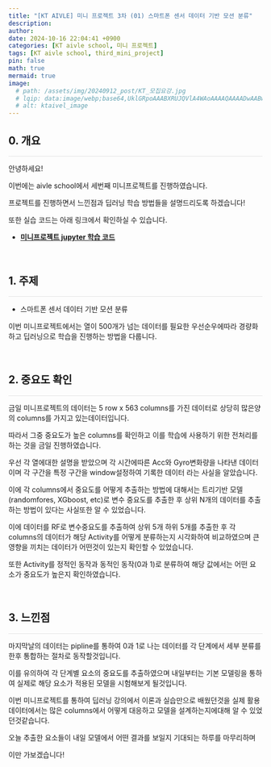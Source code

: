 ```yaml
---
title: "[KT AIVLE] 미니 프로젝트 3차 (01) 스마트폰 센서 데이터 기반 모션 분류"
description: 
author:
date: 2024-10-16 22:04:41 +0900
categories: [KT aivle school, 미니 프로젝트]
tags: [KT aivle school, third_mini_project]
pin: false
math: true
mermaid: true
image:
  # path: /assets/img/20240912_post/KT_모집요강.jpg
  # lqip: data:image/webp;base64,UklGRpoAAABXRUJQVlA4WAoAAAAQAAAADwAABwAAQUxQSDIAAAARL0AmbZurmr57yyIiqE8oiG0bejIYEQTgqiDA9vqnsUSI6H+oAERp2HZ65qP/VIAWAFZQOCBCAAAA8AEAnQEqEAAIAAVAfCWkAALp8sF8rgRgAP7o9FDvMCkMde9PK7euH5M1m6VWoDXf2FkP3BqV0ZYbO6NA/VFIAAAA
  # alt: ktaivel_image
---
```


## **0. 개요**
<hr style="height: 0.5px; background-color: rgba(0, 0, 0, .1); border: none;" /> 

안녕하세요!  

이번에는 aivle school에서 세번째 미니프로젝트를 진행하였습니다.  

프로젝트를 진행하면서 느낀점과 딥러닝 학습 방법들을 설명드리도록 하겠습니다!  

또한 실습 코드는 아래 링크에서 확인하실 수 있습니다.  
- [**미니프로젝트 jupyter 학습 코드**](https://github.com/Lucky-SeoYounghyun/kt_aivle/tree/main/mini_project_03)

<br>

## **1. 주제**
<hr style="height: 0.5px; background-color: rgba(0, 0, 0, .1); border: none;" /> 

- 스마트폰 센서 데이터 기반 모션 분류

이번 미니프로젝트에서는 열이 500개가 넘는 데이터를 필요한 우선순우에따라 경량화하고 딥러닝으로 학습을 진행하는 방법을 다룹니다.  

<br>

## **2. 중요도 확인**
<hr style="height: 0.5px; background-color: rgba(0, 0, 0, .1); border: none;" /> 

금일 미니프로젝트의 데이터는 5 row x 563 columns를 가진 데이터로 상당히 많은양의 columns를 가지고 있는데이터입니다.  

따라서 그중 중요도가 높은 columns를 확인하고 이를 학습에 사용하기 위한 전처리를 하는 것을 금일 진행하였습니다.  

우선 각 열에대한 설명을 받았으며 각 시간에따른 Acc와 Gyro변화량을 나타낸 데이터이며 각 구간을 특정 구간을 window설정하여 기록한 데이터 라는 사실을 알았습니다.  

이에 각 columns에서 중요도를 어떻게 추출하는 방법에 대해서는 트리기반 모델(randomfores, XGboost, etc)로 변수 중요도를 추출한 후 상위 N개의 데이터를 추출하는 방법이 있다는 사실또한 알 수 있었습니다.  

이에 데이터를 RF로 변수중요도를 추출하여 상위 5개 하위 5개를 추출한 후 각 columns의 데이터가 해당 Activity를 어떻게 분류하는지 시각화하여 비교하였으며 큰 영향을 끼치는 데이터가 어떤것이 있는지 확인할 수 있었습니다.  

또한 Activity를 정적인 동작과 동적인 동작(0과 1)로 분류하여 해당 값에서는 어떤 요소가 중요도가 높은지 확인하였습니다.  

<br>

## **3. 느낀점**
<hr style="height: 0.5px; background-color: rgba(0, 0, 0, .1); border: none;" /> 

마지막날의 데이터는 pipline를 통하여 0과 1로 나는 데이터를 각 단계에서 세부 분류를 한후 통합하는 절차로 동작할것입니다.  

이를 유의하여 각 단계별 요소의 중요도를 추출하였으며 내일부터는 기본 모델링을 통하여 실제로 해당 요소가 적용된 모델을 시험해보게 될것입니다.  

이번 미니프로젝트를 통하여 딥러닝 강의에서 이론과 실습만으로 배웠던것을 실제 활용데이터에서는 많은 columns에서 어떻게 대응하고 모델을 설계하는지에대해 알 수 있었던것같습니다.  

오늘 추출한 요소들이 내일 모델에서 어떤 결과를 보일지 기대되는 하루를 마무리하며   

이만 가보겠습니다!
